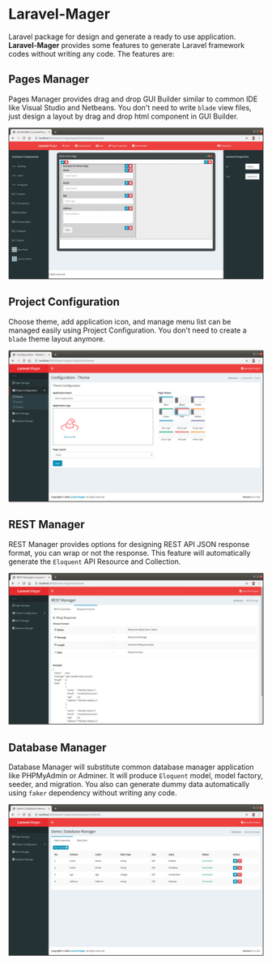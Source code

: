  <!-- introduction.md -->
 
 # Laravel-Mager
 
 Laravel package for design and generate a ready to use application. **Laravel-Mager** provides some features to generate Laravel framework codes without writing any code. The features are:
 
 ## Pages Manager
 Pages Manager provides drag and drop GUI Builder similar to common IDE like Visual Studio and Netbeans. You don't need to write `blade` view files, just design a layout by drag and drop html component in GUI Builder.
 
 ![](_images/pages/introduction/gui-builder.png)
 
 ## Project Configuration
 Choose theme, add application icon, and manage menu list can be managed easily using Project Configuration. You don't need to create a `blade` theme layout anymore.
 
 ![](_images/pages/introduction/themes.png)
 
 ## REST Manager
 REST Manager provides options for designing REST API JSON response format, you can wrap or not the response. This feature will automatically generate the `Eloquent` API Resource and Collection.
 
 ![](_images/pages/introduction/rest-format.png)
 
 ## Database Manager
 Database Manager will substitute common database manager application like PHPMyAdmin or Adminer. It will produce `Eloquent` model, model factory, seeder, and migration. You also can generate dummy data automatically using `faker` dependency without writing any code.
 
 ![](_images/pages/introduction/db-manager.png)